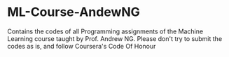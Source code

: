 # ML-Course-AndewNG

Contains the codes of all Programming assignments of the Machine Learning course taught by Prof. Andrew NG.
Please don't try to submit the codes as is, and follow Coursera's Code Of Honour
